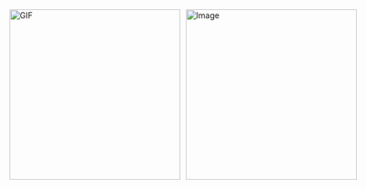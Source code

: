 <div style="display: flex; align-items: center;">
  <img src="https://github.com/user-attachments/assets/dd041ed5-d03c-4909-802e-e1fc17468754" alt="GIF" width="300" />
  <img src="https://github.com/user-attachments/assets/1a1a4514-b2f9-49ce-8681-d0f5c73f6fcb" alt="Image" width="300" style="margin-left: 10px;" />
</div>

